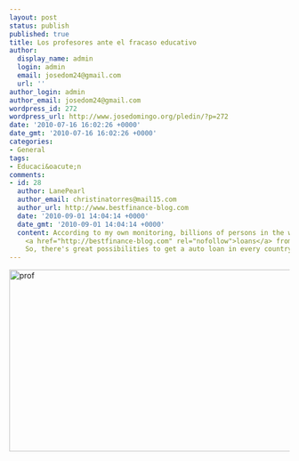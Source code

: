 ```yaml
---
layout: post
status: publish
published: true
title: Los profesores ante el fracaso educativo
author:
  display_name: admin
  login: admin
  email: josedom24@gmail.com
  url: ''
author_login: admin
author_email: josedom24@gmail.com
wordpress_id: 272
wordpress_url: http://www.josedomingo.org/pledin/?p=272
date: '2010-07-16 16:02:26 +0000'
date_gmt: '2010-07-16 16:02:26 +0000'
categories:
- General
tags:
- Educaci&oacute;n
comments:
- id: 28
  author: LanePearl
  author_email: christinatorres@mail15.com
  author_url: http://www.bestfinance-blog.com
  date: '2010-09-01 14:04:14 +0000'
  date_gmt: '2010-09-01 14:04:14 +0000'
  content: According to my own monitoring, billions of persons in the world get the
    <a href="http://bestfinance-blog.com" rel="nofollow">loans</a> from good creditors.
    So, there's great possibilities to get a auto loan in every country.
---
```

<p><a href="http://www.josedomingo.org/pledin/wp-content/uploads/2010/07/profesores_educacion1.jpg"><img class="aligncenter size-full wp-image-276" title="profesores_educacion" src="http://www.josedomingo.org/pledin/wp-content/uploads/2010/07/profesores_educacion1.jpg" alt="prof" width="552" height="327" /></a></p>
